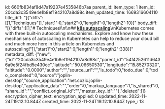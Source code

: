 id: 660fb834af8d47a19237e4535846b7aa
parent_id: 
item_type: 1
item_id: 20cda3c3549e4e1b8ef1942107a8d98c
item_updated_time: 1669316604110
title_diff: "[{\"diffs\":[[1,\"Techniques\"]],\"start1\":0,\"start2\":0,\"length1\":0,\"length2\":10}]"
body_diff: "[{\"diffs\":[[1,\"# Techniques\\\n\\\n## [**k8s autoscaling**](https://dzone.com/articles/reducing-kubernetes-costs-with-autoscaling)\\\nKubernetes comes with three built-in autoscaling mechanisms. Explore and know how these mechanisms of autoscaling in Kubernetes can help to reduce your cloud bill and much more here in this article on Kubernetes and autoscaling!\"]],\"start1\":0,\"start2\":0,\"length1\":0,\"length2\":338}]"
metadata_diff: {"new":{"id":"20cda3c3549e4e1b8ef1942107a8d98c","parent_id":"54f4252611d6436a9e5f24fbd5e430cc","latitude":"50.06650530","longitude":"15.85270320","altitude":"0.0000","author":"","source_url":"","is_todo":0,"todo_due":0,"todo_completed":0,"source":"joplin-desktop","source_application":"net.cozic.joplin-desktop","application_data":"","order":0,"markup_language":1,"is_shared":0,"share_id":"","conflict_original_id":"","master_key_id":""},"deleted":[]}
encryption_cipher_text: 
encryption_applied: 0
updated_time: 2022-11-24T19:12:10.844Z
created_time: 2022-11-24T19:12:10.844Z
type_: 13